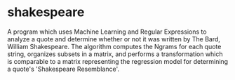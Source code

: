 # shakespeare

A program which uses Machine Learning and Regular Expressions to analyze a quote and determine whether or not it was written by The Bard, William Shakespeare.
The algorithm computes the Ngrams for each quote string, organizes subsets in a matrix, and performs a transformation which is comparable to a matrix representing the regression model for determining a quote's 'Shakespeare Resemblance'. 
